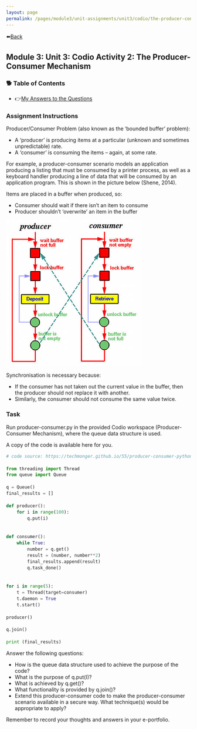 ```yaml
---
layout: page
permalink: /pages/module3/unit-assignments/unit3/codio/the-producer-consumer-mechanism.html
---
```


⬅️[Back](/pages/module3/unit-assignments/unit3/codio/m3u3-codio.html)

## Module 3: Unit 3: Codio Activity 2: The Producer-Consumer Mechanism

### 🐕 Table of Contents

- 👉[My Answers to the Questions](/pages/module3/unit-assignments/unit3/codio/parts/prodcon-mechanism-answer.html)

### Assignment Instructions

Producer/Consumer Problem (also known as the ‘bounded buffer’ problem):
- A ‘producer’ is producing items at a particular (unknown and sometimes unpredictable) rate.
- A ‘consumer’ is consuming the items – again, at some rate.

For example, a producer-consumer scenario models an application producing a listing that must be consumed by a printer process, as well as a keyboard handler producing a line of data that will be consumed by an application program. This is shown in the picture below (Shene, 2014).

Items are placed in a buffer when produced, so:
- Consumer should wait if there isn’t an item to consume
- Producer shouldn’t ‘overwrite’ an item in the buffer

![](/pages/module3/unit-assignments/unit3/codio/assets/the_producer_consumer_mechanism.jpg)

Synchronisation is necessary because:
- If the consumer has not taken out the current value in the buffer, then the producer should not replace it with another.
- Similarly, the consumer should not consume the same value twice.


### Task

Run producer-consumer.py in the provided Codio workspace (Producer-Consumer Mechanism), where the queue data structure is used.

A copy of the code is available here for you.

```python
# code source: https://techmonger.github.io/55/producer-consumer-python/
 
from threading import Thread
from queue import Queue
 
q = Queue()
final_results = []
 
def producer():
    for i in range(100):
        q.put(i)
        
 
def consumer():
    while True:
        number = q.get()
        result = (number, number**2)
        final_results.append(result)
        q.task_done()
   
   
for i in range(5):
    t = Thread(target=consumer)
    t.daemon = True
    t.start()
    
producer()
 
q.join()
 
print (final_results)
```

Answer the following questions:
- How is the queue data structure used to achieve the purpose of the code?
- What is the purpose of q.put(I)?
- What is achieved by q.get()?
- What functionality is provided by q.join()?
- Extend this producer-consumer code to make the producer-consumer scenario available in a secure way. What technique(s) would be appropriate to apply?

Remember to record your thoughts and answers in your e-portfolio.
